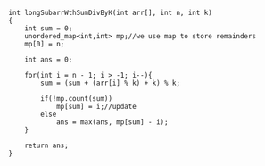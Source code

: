 	int longSubarrWthSumDivByK(int arr[], int n, int k)
	{
	    int sum = 0;
	    unordered_map<int,int> mp;//we use map to store remainders
	    mp[0] = n;
	    
	    int ans = 0;
	    
	    for(int i = n - 1; i > -1; i--){
	        sum = (sum + (arr[i] % k) + k) % k;
	        
	        if(!mp.count(sum))
	            mp[sum] = i;//update
	        else
	            ans = max(ans, mp[sum] - i);
	    }
	    
	    return ans;
	}
